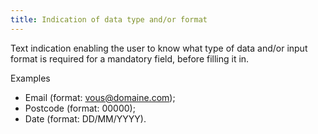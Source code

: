 ```yaml
---
title: Indication of data type and/or format
---
```


Text indication enabling the user to know what type of data and/or input format is required for a mandatory field, before filling it in.

Examples

- Email (format: vous@domaine.com);
- Postcode (format: 00000);
- Date (format: DD/MM/YYYY).
